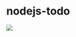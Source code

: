 # nodejs-todo

[![](https://res.cloudinary.com/marcomontalbano/image/upload/v1586794862/video_to_markdown/images/google-drive--1bf74mGUUkAJDJC22utBdWdnTrtRmjJBf-c05b58ac6eb4c4700831b2b3070cd403.jpg)](https://drive.google.com/file/d/1bf74mGUUkAJDJC22utBdWdnTrtRmjJBf/view?usp=sharing "")
